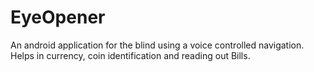 # EyeOpener
An android application for the blind using a voice controlled navigation. Helps in currency, coin identification and reading out Bills.
